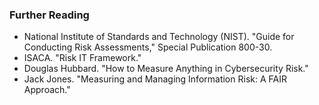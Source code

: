 ### Further Reading

- National Institute of Standards and Technology (NIST). "Guide for Conducting Risk Assessments," Special Publication 800-30.
- ISACA. "Risk IT Framework."
- Douglas Hubbard. "How to Measure Anything in Cybersecurity Risk."
- Jack Jones. "Measuring and Managing Information Risk: A FAIR Approach."
